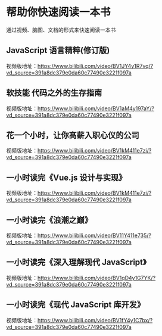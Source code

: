 # 帮助你快速阅读一本书

通过视频、脑图、文档的形式来快速阅读一本书



## JavaScript 语言精粹(修订版)

视频版地址：https://www.bilibili.com/video/BV1JY4y1R7vq/?vd_source=391a8dc379e0da60c77490e3221f097a 



## 软技能 代码之外的生存指南

视频版地址：https://www.bilibili.com/video/BV1aM4y197aY/?vd_source=391a8dc379e0da60c77490e3221f097a



## 花一个小时，让你高薪入职心仪的公司

视频版地址：https://www.bilibili.com/video/BV1kM411e7zi/?vd_source=391a8dc379e0da60c77490e3221f097a



## 一小时读完《Vue.js 设计与实现》

视频版地址：https://www.bilibili.com/video/BV1kM411e7zi/?vd_source=391a8dc379e0da60c77490e3221f097a



## 一小时读完《浪潮之巅》

视频版地址：https://www.bilibili.com/video/BV11Y411e735/?vd_source=391a8dc379e0da60c77490e3221f097a



## 一小时读完《深入理解现代 JavaScript》

视频版地址：https://www.bilibili.com/video/BV1qD4y1G7YK/?vd_source=391a8dc379e0da60c77490e3221f097a



## 一小时读完《现代 JavaScript 库开发》

视频版地址：https://www.bilibili.com/video/BV1fY4y1C7bx/?vd_source=391a8dc379e0da60c77490e3221f097a